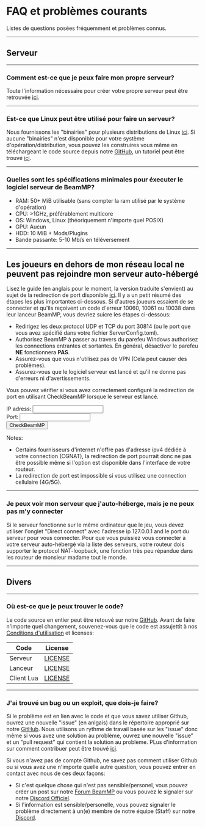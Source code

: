 # FAQ et problèmes courants
Listes de questions posées fréquemment et problèmes connus.

---
## **Serveur**

---
### **Comment est-ce que je peux faire mon propre serveur?**

Toute l'information nécessaire pour créer votre propre serveur peut être retrouvée [ici](https://docs.beammp.com/server/create-a-server/).

---
### **Est-ce que Linux peut être utilisé pour faire un serveur?**

Nous fournissons les "binairies" pour plusieurs distributions de Linux [ici](https://github.com/BeamMP/BeamMP-Server/releases/latest). 
Si aucune "binairies" n'est disponible pour votre système d'opération/distribution, vous pouvez les construires vous même en téléchargeant le code source depuis notre [GitHub](https://github.com/BeamMP/BeamMP-Server), un tutoriel peut être trouvé [ici](https://github.com/BeamMP/BeamMP-Server#build-instructions).

---
### **Quelles sont les spécifications minimales pour éxecuter le logiciel serveur de BeamMP?**

- RAM: 50+ MiB utilisable (sans compter la ram utilisé par le système d'opération)
- CPU: >1GHz, préférablement multicore
- OS: Windows, Linux (théoriquement n'importe quel POSIX)
- GPU: Aucun
- HDD: 10 MiB + Mods/Plugins
- Bande passante: 5-10 Mb/s en téléversement

---
## **Les joueurs en dehors de mon réseau local ne peuvent pas rejoindre mon serveur auto-hébergé**

Lisez le guide (en anglais pour le moment, la version traduite s'envient) au sujet de la redirection de port disponible [ici](https://docs.beammp.com/server/port-forwarding/). Il y a un petit résumé des étapes les plus importantes ci-dessous.
Si d'autres joueurs essaient de se connecter et qu'ils reçoivent un code d'erreur 10060, 10061 ou 10038 dans leur lanceur BeamMP, vous devriez suicre les étapes ci-dessous:

- Redirigez les deux protocol UDP et TCP du  port 30814 (ou le port que vous avez spécifié dans votre fichier ServerConfig.toml).
- Authorisez BeamMP à passer au travers du parefeu Windows authorisez les connections entrantes et sortantes. En général, désactiver le parefeu **NE** fonctionnera **PAS**.
- Assurez-vous que vous n'utilisez pas de VPN (Cela peut causer des problèmes).
- Assurez-vous que le logiciel serveur est lancé et qu'il ne donne pas d'erreurs ni d'avertissements.

Vous pouvez vérifier si vous avez correctement configuré la redirection de port en utilisant CheckBeamMP lorsque le serveur est lancé.

<form action="https://check.beammp.com/api/v2/beammp/" method="get" target="_blank">
  <label for="ip">IP adress:</label>
  <input type="text" id="ip" name="ip"><br>
  <label for="port">Port:</label>
  <input type="text" id="port" name="port"><br>
  <input type="submit" value="CheckBeamMP">
</form>

Notes:

- Certains fournisseurs d'internet n'offre pas d'adresse ipv4 dédiée à votre connection (CGNAT), la redirection de port pourrait donc ne pas être possible même si l'option est disponible dans l'interface de votre routeur.
- La redirection de port est impossible si vous utilisez une connection cellulaire (4G/5G).

---
### **Je peux voir mon serveur que j'auto-héberge, mais je ne peux pas m'y connecter**

Si le serveur fonctionne sur le même ordinateur que le jeu, vous devez utiliser l'onglet "Direct connect" avec l'adresse ip 127.0.0.1 and le port du serveur pour vous connecter.
Pour que vous puissiez vous connecter à votre serveur auto-hébergé via la liste des serveurs, votre routeur dois supporter le protocol NAT-loopback, une fonction très peu répandue dans les routeur de monsieur madame tout le monde.

---
## **Divers**

---
### **Où est-ce que je peux trouver le code?**

Le code source en entier peut être retouvé sur notre [GitHub](https://github.com/BeamMP).
Avant de faire n'importe quel changement, souvenez-vous que le code est assujettit à nos  [Conditions d'utilisation](https://forum.beammp.com/t/terms-of-use-v1-0/43) et licenses:

|   Code     | License                                                                    |
|------------|:--------------------------------------------------------------------------:|
| Serveur     | [LICENSE](https://github.com/BeamMP/BeamMP-Server/blob/master/LICENSE)     |
| Lanceur   | [LICENSE](https://github.com/BeamMP/BeamMP-Launcher/blob/master/LICENSE) |
| Client Lua | [LICENSE](https://github.com/BeamMP/BeamMP/blob/development/LICENSE)    |

---
### **J'ai trouvé un bug ou un exploit, que dois-je faire?**

Si le problème est en lien avec le code et que vous savez utiliser Github, ouvrez une nouvelle "issue" (en anlgais) dans le répertoire approprié sur notre [GitHub](https://github.com/BeamMP). Nous utilisons un rythme de travail basée sur les "issue" donc même si vous avez une solution au problème, ouvrez une nouvelle "issue" et un "pull request" qui contient la solution au problème. PLus d'information sur comment contribuer peut être trouvé [ici](https://github.com/BeamMP/BeamMP/blob/development/CONTRIBUTING.md).

Si vous n'avez pas de compte Github, ne savez pas comment utiliser Github ou si vous avez une n'importe quelle autre question, vous pouvez entrer en contact avec nous de ces deux façons:

- Si c'est quelque chose qui n'est pas sensible/personel, vous pouvez créer un post sur notre [Forum BeamMP](https://forum.beammp.com) ou vous pouvez le signaler sur notre [Discord Officiel](https://discord.gg/beammp).
- Si l'information est sensible/personelle, vous pouvez signaler le problème directement à un(e) membre de notre équipe (Staff) sur notre [Discord](https://discord.gg/beammp).
